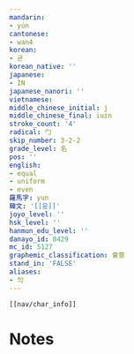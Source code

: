 ```yaml
---
mandarin:
- yún
cantonese:
- wan4
korean:
- 균
korean_native: ''
japanese:
- IN
japanese_nanori: ''
vietnamese:
middle_chinese_initial: j
middle_chinese_final: iuɪn
stroke_count: '4'
radical: 勹
skip_number: 3-2-2
grade_level: 名
pos: ''
english:
- equal
- uniform
- even
羅馬字: yun
韓文: '[[윤]]'
joyo_level: ''
hsk_level: ''
hanmun_edu_level: ''
danayo_id: 8429
mc_id: 5127
graphemic_classification: 會意
stand_in: 'FALSE'
aliases:
- 匀
---
```

```meta-bind-embed
[[nav/char_info]]
```

# Notes
